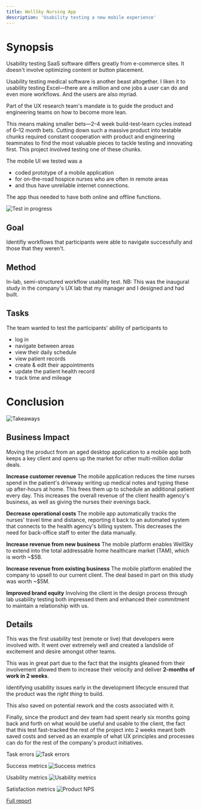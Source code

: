 ```yaml
---
title: WellSky Nursing App
description: 'Usability testing a new mobile experience'
---
```


# Synopsis

Usability testing SaaS software differs greatly from e-commerce sites. It doesn't involve optimizing content or button placement.

Usability testing medical software is another beast altogether. I liken it to usability testing Excel—there are a million and one jobs a user can do and even more workflows. And the users are also myriad.

Part of the UX research team's mandate is to guide the product and engineering teams on how to become more lean.

This means making smaller bets—2–4 week build-test-learn cycles instead of 6–12 month bets. Cutting down such a massive product into testable chunks required constant cooperation with product and engineering teammates to find the most valuable pieces to tackle testing and innovating first. This project involved testing one of these chunks.

The mobile UI we tested was a 

- coded prototype of a mobile application
- for on-the-road hospice nurses who are often in remote areas
- and thus have unreliable internet connections.

The app thus needed to have both online and offline functions.

![Test in progress](./test-3up.png)


## Goal

Identifiy workflows that participants were able to navigate successfully and those that they weren't.


## Method

In-lab, semi-structured workflow usability test. NB: This was the inaugural study in the company's UX lab that my manager and I designed and had built.

## Tasks

The team wanted to test the participants' ability of participants to 

- log in
- navigate between areas
- view their daily schedule
- view patient records
- create & edit their appointments
- update the patient health record
- track time and mileage


# Conclusion

![Takeaways](./takeaways.png)


## Business Impact

Moving the product from an aged desktop application to a mobile app both keeps a key client and opens up the market for other multi-million dollar deals.

**Increase customer revenue**
The mobile application reduces the time nurses spend in the patient's driveway writing up medical notes and typing these up after-hours at home. This frees them up to schedule an additional patient every day. This increases the overall revenue of the client health agency's business, as well as giving the nurses their evenings back.

**Decrease operational costs**
The mobile app automatically tracks the nurses' travel time and distance, reporting it back to an automated system that connects to the health agency's billing system. This decreases the need for back-office staff to enter the data manually.

**Increase revenue from new business**
The mobile platform enables WellSky to extend into the total addressable home healthcare market (TAM), which is worth ~$5B.

**Increase revenue from existing business**
The mobile platform enabled the company to upsell to our current client. The deal based in part on this study was worth ~$5M. 

**Improved brand equity**
Involving the client in the design process through lab usability testing both impressed them and enhanced their commitment to maintain a relationship with us.


## Details

This was the first usability test (remote or live) that developers were involved with. It went over extremely well and created a landslide of excitement and desire amongst other teams. 

This was in great part due to the fact that the insights gleaned from their involvement allowed them to increase their velocity and deliver **2-months of work in 2 weeks**.

Identifying usability issues early in the development lifecycle ensured that the product was the *right thing* to build.

This also saved on potential rework and the costs associated with it.

Finally, since the product and dev team had spent nearly six months going back and forth on what would be useful and usable to the client, the fact that this test fast-tracked the rest of the project into 2 weeks meant both saved costs and served as an example of what UX principles and processes can do for the rest of the company's product initiatives.

Task errors
![Task errors](./errors.png)

Success metrics
![Success metrics](./success.png)

Usability metrics
![Usability metrics](./sus.png)

Satisfaction metrics
![Product NPS](./pnps.png)

[Full report](https://drive.google.com/file/d/186dzmp_MfC5IAkqYacJigjxm0HBLxoO3/preview)

